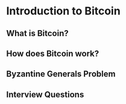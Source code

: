 Introduction to Bitcoin
==============

What is Bitcoin?
----------------

How does Bitcoin work?
----------------

Byzantine Generals Problem
----------------

Interview Questions
----------------

